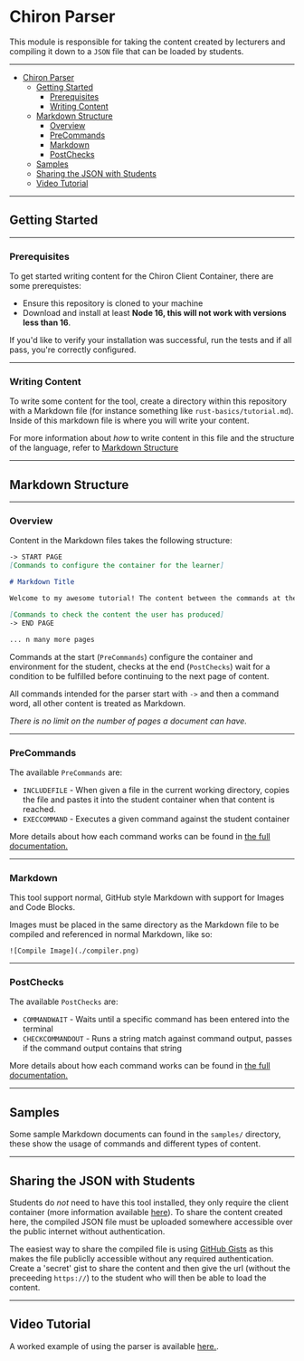 # Chiron Parser

This module is responsible for taking the content created by lecturers and compiling it down to a `JSON` file that can be loaded by students. 

---

- [Chiron Parser](#chiron-parser)
  - [Getting Started](#getting-started)
    - [Prerequisites](#prerequisites)
    - [Writing Content](#writing-content)
  - [Markdown Structure](#markdown-structure)
    - [Overview](#overview)
    - [PreCommands](#precommands)
    - [Markdown](#markdown)
    - [PostChecks](#postchecks)
  - [Samples](#samples)
  - [Sharing the JSON with Students](#sharing-the-json-with-students)
  - [Video Tutorial](#video-tutorial)

---

## Getting Started

---

### Prerequisites

To get started writing content for the Chiron Client Container, there are some prerequistes:
  - Ensure this repository is cloned to your machine
  - Download and install at least **Node 16, this will not work with versions less than 16**.

If you'd like to verify your installation was successful, run the tests and if all pass, you're correctly configured. 

---

### Writing Content

To write some content for the tool, create a directory within this repository with a Markdown file (for instance something like `rust-basics/tutorial.md`). Inside of this markdown file is where you will write your content. 

For more information about _how_ to write content in this file and the structure of the language, refer to [Markdown Structure](#markdown-structure)

---

## Markdown Structure

---

### Overview

Content in the Markdown files takes the following structure:

```Markdown
-> START PAGE
[Commands to configure the container for the learner]

# Markdown Title

Welcome to my awesome tutorial! The content between the commands at the start and the commands at the bottom is just pure Markdown!

[Commands to check the content the user has produced]
-> END PAGE

... n many more pages
```

Commands at the start (`PreCommands`) configure the container and environment for the student, checks at the end (`PostChecks`) wait for a condition to be fulfilled before continuing to the next page of content.

All commands intended for the parser start with `->` and then a command word, all other content is treated as Markdown.

_There is no limit on the number of pages a document can have._

---

### PreCommands

The available `PreCommands` are:
 - `INCLUDEFILE` - When given a file in the current working directory, copies the file and pastes it into the student container when that content is reached.
 - `EXECCOMMAND` - Executes a given command against the student container

More details about how each command works can be found in [the full documentation.](./docs/commands.md)

---

### Markdown

This tool support normal, GitHub style Markdown with support for Images and Code Blocks. 

Images must be placed in the same directory as the Markdown file to be compiled and referenced in normal Markdown, like so:

```
![Compile Image](./compiler.png)
```

---
### PostChecks

The available `PostChecks` are:
  - `COMMANDWAIT` - Waits until a specific command has been entered into the terminal
  - `CHECKCOMMANDOUT` - Runs a string match against command output, passes if the command output contains that string

More details about how each command works can be found in [the full documentation.](./commands.md)

---

## Samples

Some sample Markdown documents can found in the `samples/` directory, these show the usage of commands and different types of content.

---
## Sharing the JSON with Students

Students do _not_ need to have this tool installed, they only require the client container (more information available [here](https://github.com/SamMayWork/chiron-client/blob/main/README.md)). To share the content created here, the compiled JSON file must be uploaded somewhere accessible over the public internet without authentication.

The easiest way to share the compiled file is using [GitHub Gists](https://gist.github.com/) as this makes the file publiclly accessible without any required authentication. Create a 'secret' gist to share the content and then give the url (without the preceeding `https://`) to the student who will then be able to load the content.

---

## Video Tutorial

A worked example of using the parser is available [here.](https://www.youtube.com/watch?v=KgQnbH6eR6o).